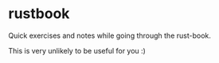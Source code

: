# rustbook

Quick exercises and notes while going through the rust-book.

This is very unlikely to be useful for you :) 

